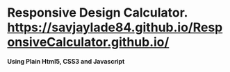 # Responsive Design Calculator. https://savjaylade84.github.io/ResponsiveCalculator.github.io/
**Using Plain Html5, CSS3 and Javascript**  
